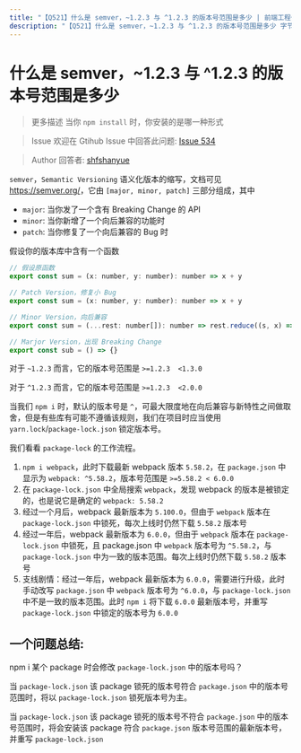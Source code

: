 ```yaml
---
title: "【Q521】什么是 semver，~1.2.3 与 ^1.2.3 的版本号范围是多少 | 前端工程化高频面试题"
description: "【Q521】什么是 semver，~1.2.3 与 ^1.2.3 的版本号范围是多少 字节跳动面试题、阿里腾讯面试题、美团小米面试题。"
---
```


# 什么是 semver，~1.2.3 与 ^1.2.3 的版本号范围是多少

> 更多描述
> 当你 `npm install` 时，你安装的是哪一种形式

> Issue
> 欢迎在 Gtihub Issue 中回答此问题: [Issue 534](https://github.com/shfshanyue/Daily-Question/issues/534)

> Author
> 回答者: [shfshanyue](https://github.com/shfshanyue)

`semver`，`Semantic Versioning` 语义化版本的缩写，文档可见 <https://semver.org/>，它由 `[major, minor, patch]` 三部分组成，其中

- `major`: 当你发了一个含有 Breaking Change 的 API
- `minor`: 当你新增了一个向后兼容的功能时
- `patch`: 当你修复了一个向后兼容的 Bug 时

假设你的版本库中含有一个函数

```js
// 假设原函数
export const sum = (x: number, y: number): number => x + y

// Patch Version，修复小 Bug
export const sum = (x: number, y: number): number => x + y

// Minor Version，向后兼容
export const sum = (...rest: number[]): number => rest.reduce((s, x) => s + x, 0)

// Marjor Version，出现 Breaking Change
export const sub = () => {}
```

对于 `~1.2.3` 而言，它的版本号范围是 `>=1.2.3  <1.3.0`

对于 `^1.2.3` 而言，它的版本号范围是 `>=1.2.3  <2.0.0`

当我们 `npm i` 时，默认的版本号是 `^`，可最大限度地在向后兼容与新特性之间做取舍，但是有些库有可能不遵循该规则，我们在项目时应当使用 `yarn.lock`/`package-lock.json` 锁定版本号。

我们看看 `package-lock` 的工作流程。

1. `npm i webpack`，此时下载最新 webpack 版本 `5.58.2`，在 `package.json` 中显示为 `webpack: ^5.58.2`，版本号范围是 `>=5.58.2 < 6.0.0`
2. 在 `package-lock.json` 中全局搜索 `webpack`，发现 webpack 的版本是被锁定的，也是说它是确定的 `webpack: 5.58.2`
3. 经过一个月后，webpack 最新版本为 `5.100.0`，但由于 `webpack` 版本在 `package-lock.json` 中锁死，每次上线时仍然下载 `5.58.2` 版本号
4. 经过一年后，webpack 最新版本为 `6.0.0`，但由于 `webpack` 版本在 `package-lock.json` 中锁死，且 package.json 中 `webpack` 版本号为 `^5.58.2`，与 `package-lock.json` 中为一致的版本范围。每次上线时仍然下载 `5.58.2` 版本号
5. 支线剧情：经过一年后，webpack 最新版本为 `6.0.0`，需要进行升级，此时手动改写 `package.json` 中 `webpack` 版本号为 `^6.0.0`，与 `package-lock.json` 中不是一致的版本范围。此时 `npm i` 将下载 `6.0.0` 最新版本号，并重写 `package-lock.json` 中锁定的版本号为 `6.0.0`

## 一个问题总结:

npm i 某个 package 时会修改 `package-lock.json` 中的版本号吗？

当 `package-lock.json` 该 package 锁死的版本号符合 `package.json` 中的版本号范围时，将以 `package-lock.json` 锁死版本号为主。

当 `package-lock.json` 该 package 锁死的版本号不符合 `package.json` 中的版本号范围时，将会安装该 package 符合 `package.json` 版本号范围的最新版本号，并重写 `package-lock.json`
